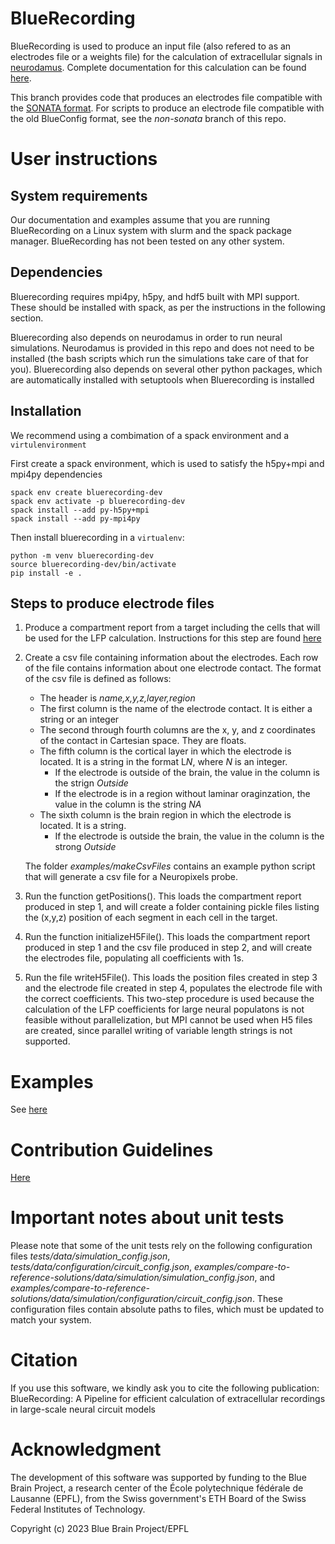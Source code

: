 # BlueRecording

BlueRecording is used to produce an input file (also refered to as an electrodes file or a weights file) for the calculation of extracellular signals in [neurodamus](https://github.com/BlueBrain/neurodamus). Complete documentation for this calculation can be found [here](https://github.com/BlueBrain/neurodamus/tree/main/docs). 

This branch provides code that produces an electrodes file compatible with the [SONATA format](https://github.com/BlueBrain/sonata-extension/blob/master/source/sonata_tech.rst#format-of-the-electrodes_file). For scripts to produce an electrode file compatible with the old BlueConfig format, see the *non-sonata* branch of this repo. 

# User instructions

## System requirements

Our documentation and examples assume that you are running BlueRecording on a Linux system with slurm and the spack package manager. BlueRecording has not been tested on any other system. 

## Dependencies

Bluerecording requires mpi4py, h5py, and hdf5 built with MPI support. These should be installed with spack, as per the instructions in the following section.

Bluerecording also depends on neurodamus in order to run neural simulations. Neurodamus is provided in this repo and does not need to be installed (the bash scripts which run the simulations take care of that for you). Bluerecording also depends on several other python packages, which are automatically installed with setuptools when Bluerecording is installed

## Installation

We recommend using a combimation of a spack environment and a `virtulenvironment`

First create a spack environment, which is used to satisfy the h5py+mpi and mpi4py dependencies 

```
spack env create bluerecording-dev 
spack env activate -p bluerecording-dev 
spack install --add py-h5py+mpi 
spack install --add py-mpi4py
```

Then install bluerecording in a `virtualenv`:

```
python -m venv bluerecording-dev
source bluerecording-dev/bin/activate
pip install -e .
```

## Steps to produce electrode files

1. Produce a compartment report from a target including the cells that will be used for the LFP calculation. Instructions for this step are found [here](https://github.com/BlueBrain/neurodamus/blob/main/docs/online-lfp.rst)
2. Create a csv file containing information about the electrodes. Each row of the file contains information about one electrode contact. The format of the csv file is defined as follows:
   - The header is *name,x,y,z,layer,region*
   - The first column is the name of the electrode contact. It is either a string or an integer
   - The second through fourth columns are the x, y, and z coordinates of the contact in Cartesian space. They are floats.
   - The fifth column is the cortical layer in which the electrode is located. It is a string in the format L*N*, where *N* is an integer.
       + If the electrode is outside of the brain, the value in the column is the strign *Outside*
       + If the electrode is in a region without laminar oraginzation, the value in the column is the string *NA*
   - The sixth column is the brain region in which the electrode is located. It is a string.
       + If the electrode is outside the brain, the value in the column is the strong *Outside* 

    The folder *examples/makeCsvFiles* contains an example python script that will generate a csv file for a Neuropixels probe.

3. Run the function getPositions(). This loads the compartment report produced in step 1, and will create a folder containing pickle files listing the (x,y,z) position of each segment in each cell in the target.
4. Run the function initializeH5File(). This loads the compartment report produced in step 1 and the csv file produced in step 2, and will create the electrodes file, populating all coefficients with 1s.
5. Run the file writeH5File(). This loads the position files created in step 3 and the electrode file created in step 4, populates the electrode file with the correct coefficients. This two-step procedure is used because the calculation of the LFP coefficients for large neural populatons is not feasible without parallelization, but MPI cannot be used when H5 files are created, since parallel writing of variable length strings is not supported.

# Examples
See [here](https://bbpgitlab.epfl.ch/conn/personal/tharayil/bluerecording/-/tree/main/examples?ref_type=heads)

# Contribution Guidelines
[Here](./CONTRIBUTING.md)

# Important notes about unit tests
Please note that some of the unit tests rely on the following configuration files *tests/data/simulation_config.json*, *tests/data/configuration/circuit_config.json*, *examples/compare-to-reference-solutions/data/simulation/simulation_config.json*, and *examples/compare-to-reference-solutions/data/simulation/configuration/circuit_config.json*. These configuration files contain absolute paths to files, which must be updated to match your system.  

# Citation
If you use this software, we kindly ask you to cite the following publication:
BlueRecording: A Pipeline for efficient calculation of extracellular recordings in large-scale neural circuit models

# Acknowledgment
The development of this software was supported by funding to the Blue Brain Project, a research center of the École polytechnique fédérale de Lausanne (EPFL), from the Swiss government's ETH Board of the Swiss Federal Institutes of Technology.
 
Copyright (c) 2023 Blue Brain Project/EPFL
